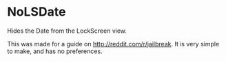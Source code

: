 NoLSDate
========

Hides the Date from the LockScreen view.

This was made for a guide on http://reddit.com/r/jailbreak. It is very simple to make, and has no preferences.
